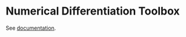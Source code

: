 # Numerical Differentiation Toolbox

See [documentation](https://tamaskis.github.io/Numerical_Differentiation_Toolbox-MATLAB/).
